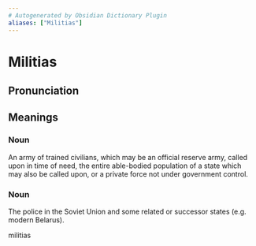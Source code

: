 ```yaml
---
# Autogenerated by Obsidian Dictionary Plugin
aliases: ["Militias"]
---
```


# Militias

## Pronunciation



## Meanings

### Noun

An army of trained civilians, which may be an official reserve army, called upon in time of need, the entire able-bodied population of a state which may also be called upon, or a private force not under government control.

### Noun

The police in the Soviet Union and some related or successor states (e.g. modern Belarus).




militias